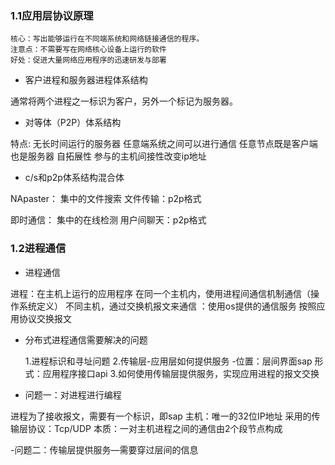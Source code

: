 ### 1.1应用层协议原理
    核心：写出能够运行在不同端系统和网络链接通信的程序。
    注意点：不需要写在网络核心设备上运行的软件
    好处：促进大量网络应用程序的迅速研发与部署

- 客户进程和服务器进程体系结构

通常将两个进程之一标识为客户，另外一个标记为服务器。

- 对等体（P2P）体系结构

 特点:
 无长时间运行的服务器
任意端系统之间可以进行通信
任意节点既是客户端也是服务器
    自拓展性
参与的主机间接性改变ip地址

- c/s和p2p体系结构混合体

NApaster：
集中的文件搜索
文件传输：p2p格式

即时通信：
集中的在线检测
用户间聊天：p2p格式

### 1.2进程通信

- 进程通信

进程：在主机上运行的应用程序
在同一个主机内，使用进程间通信机制通信（操作系统定义）
不同主机，通过交换机报文来通信
    ：使用os提供的通信服务
    按照应用协议交换报文

- 分布式进程通信需要解决的问题

    1.进程标识和寻址问题
    2.传输层-应用层如何提供服务
        -位置：层间界面sap
        形式：应用程序接口api
    3.如何使用传输层提供服务，实现应用进程的报文交换

- 问题一：对进程进行编程

进程为了接收报文，需要有一个标识，即sap
主机：唯一的32位IP地址
采用的传输层协议：Tcp/UDP
本质：一对主机进程之间的通信由2个段节点构成

-问题二：传输层提供服务—需要穿过层间的信息